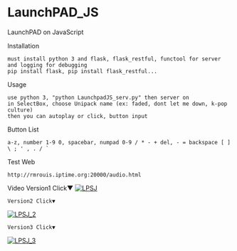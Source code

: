 # LaunchPAD_JS
LaunchPAD on JavaScript

Installation

	must install python 3 and flask, flask_restful, functool for server and logging for debugging
	pip install flask, pip install flask_restful...

Usage

	use python 3, "python LaunchpadJS_serv.py" then server on
	in SelectBox, choose Unipack name (ex: faded, dont let me down, k-pop culture)
 	then you can autoplay or click, button input
  
Button List

	a-z, number 1-9 0, spacebar, numpad 0-9 / * - + del, - = backspace [ ] \ ; ' , . / `

Test Web

	http://rmrouis.iptime.org:20000/audio.html

Video
	Version1 Click▼
[![LPSJ](https://github.com/rouismia/LaunchPAD_JS/blob/master/GIF4.gif?raw=true)](https://www.youtube.com/watch?v=VlBlGmsLa2A&feature=youtu.be "LPSJ")

	Version2 Click▼
[![LPSJ_2](https://github.com/rouismia/LaunchPAD_JS/blob/master/GIF.gif?raw=true)](https://www.youtube.com/watch?v=qfbsu-vFfRY "LPSJ_2")

	Version3 Click▼
[![LPSJ_3](https://github.com/rouismia/LaunchPAD_JS/blob/master/GIF2.gif?raw=true)](https://www.youtube.com/watch?v=qfbsu-vFfRY "LPSJ_3")

